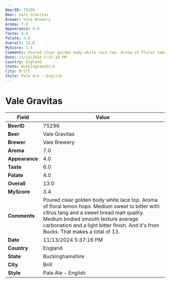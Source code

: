 ```yaml
---
BeerID: 75296
Beer: Vale Gravitas
Brewer: Vale Brewery
Aroma: 7.0
Appearance: 4.0
Taste: 6.0
Palate: 4.0
Overall: 13.0
MyScore: 3.4
Comments: Poured clear golden body white lace top. Aroma of floral lemon hops. Medium sweet to bitter with citrus tang and a sweet bread malt quality. Medium bodied smooth texture average carbonation and a light bitter finish. And it's from Bucks. That makes a total of 13.
Date: 11/13/2024 5:37:16 PM
Country: England
State: Buckinghamshire
City: Brill
Style: Pale Ale - English
---
```


# Vale Gravitas

| Field         | Value |
|---------------|-------|
| **BeerID** | 75296 |
| **Beer** | Vale Gravitas |
| **Brewer** | Vale Brewery |
| **Aroma** | 7.0 |
| **Appearance** | 4.0 |
| **Taste** | 6.0 |
| **Palate** | 4.0 |
| **Overall** | 13.0 |
| **MyScore** | 3.4 |
| **Comments** | Poured clear golden body white lace top. Aroma of floral lemon hops. Medium sweet to bitter with citrus tang and a sweet bread malt quality. Medium bodied smooth texture average carbonation and a light bitter finish. And it's from Bucks. That makes a total of 13. |
| **Date** | 11/13/2024 5:37:16 PM |
| **Country** | England |
| **State** | Buckinghamshire |
| **City** | Brill |
| **Style** | Pale Ale - English |
